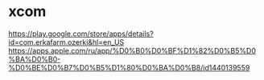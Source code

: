 # xcom

https://play.google.com/store/apps/details?id=com.erkafarm.ozerki&hl=en_US
https://apps.apple.com/ru/app/%D0%B0%D0%BF%D1%82%D0%B5%D0%BA%D0%B0-%D0%BE%D0%B7%D0%B5%D1%80%D0%BA%D0%B8/id1440139559
